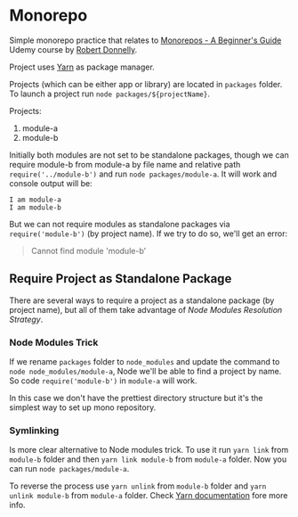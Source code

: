 # Monorepo

Simple monorepo practice that relates to [Monorepos - A Beginner's Guide](https://www.udemy.com/course/monorepos-a-beginners-guide) Udemy course by [Robert Donnelly](https://www.udemy.com/user/robert-donnelly-6).

Project uses [Yarn](https://classic.yarnpkg.com) as package manager.

Projects (which can be either app or library) are located in `packages` folder. To launch a project run `node packages/${projectName}`.

Projects:

1. module-a
1. module-b

Initially both modules are not set to be standalone packages, though we can require module-b from module-a by file name and relative path `require('../module-b')` and run `node packages/module-a`. It will work and console output will be:

```
I am module-a
I am module-b
```

But we can not require modules as standalone packages via `require('module-b')` (by project name). If we try to do so, we'll get an error:

> Cannot find module 'module-b'

## Require Project as Standalone Package

There are several ways to require a project as a standalone package (by project name), but all of them take advantage of _Node Modules Resolution Strategy_.

### Node Modules Trick

If we rename `packages` folder to `node_modules` and update the command to `node node_modules/module-a`, Node we'll be able to find a project by name. So code `require('module-b')` in `module-a` will work.

In this case we don't have the prettiest directory structure but it's the simplest way to set up mono repository.

### Symlinking

Is more clear alternative to Node modules trick. To use it run `yarn link` from `module-b` folder and then `yarn link module-b` from `module-a` folder. Now you can run `node packages/module-a`.

To reverse the process use `yarn unlink` from `module-b` folder and `yarn unlink module-b` from `module-a` folder. Check [Yarn documentation](https://classic.yarnpkg.com/en/docs/cli/link/) fore more info.
